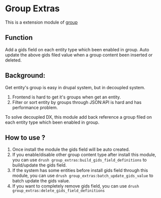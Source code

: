 # Group Extras

This is a extension module of [group](http://drupal.org/project/group)

## Function
Add a gids field on each entity type which been enabled in group.
Auto update the above gids filed value when a group content been inserted or deleted.

## Background:  
Get entity's group is easy in drupal system, but in decoupled system.  
1. Frontend is hard to get it's groups when get an entity.  
1. Filter or sort entity by groups through JSON:API is hard and has performance problem.    

To solve decoupled DX, this module add back reference a group filed on each entity type which been enabled in group.

## How to use ?  
1. Once install the module the gids field will be auto created.  
1. If you enable/disable other group content type after install this module, you can use 
`drush group_extras:build_gids_field_definitions` to build/update the gids field.
1. If the system has some entities before install gids field through this module, you can use
`drush group_extras:batch_update_gids_value` to batch update the gids value.  
1. If you want to completely remove gids field, you can use
`drush group_extras:delete_gids_field_definitions`
